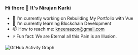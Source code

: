 ### Hi there 👋 It's Nirajan Karki
- 🔭 I’m currently working on Rebuilding My Portfolio with Vue
- 🌱 I’m currently learning Blockchain Development
- 📫 How to reach me: kneeraazon@gmail.com
- ⚡ Fun fact: We are Eternal all this Pain is an Illusion.

![GitHub Activity Graph](https://activity-graph.herokuapp.com/graph?username=kneeraazon01&bg_color=000000&color=4fff67&line=4fff67&point=ffffff&area=true&hide_border=true) 




